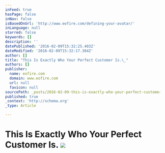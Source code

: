 ```yaml
---
inFeed: true
hasPage: false
inNav: false
isBasedOnUrl: 'http://www.eofire.com/defining-your-avatar/'
inLanguage: null
starred: false
keywords: []
description: ''
datePublished: '2016-02-09T15:32:25.403Z'
dateModified: '2016-02-09T15:32:17.384Z'
author: []
title: "This Is Exactly Who Your Perfect Customer Is.\_"
authors: []
publisher:
  name: eofire.com
  domain: www.eofire.com
  url: null
  favicon: null
sourcePath: _posts/2016-02-09-this-is-exactly-who-your-perfect-customer-is.md
published: true
_context: 'http://schema.org'
_type: Article

---
```

# This Is Exactly Who Your Perfect Customer Is. ![](http://www.eofire.com/wp-content/uploads/2014/01/YourAvatar.jpg)